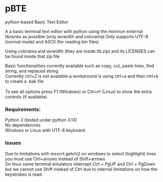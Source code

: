 # pBTE
python-based Basic Text Editor

A a basic terminal text editor with python using the minimun external libraries as possible (only wcwidth and colorama) 
Only supports UTF-8 (normal mode) and ASCII (for reading bin files)

Using colorama and wcwidth (they are inside lib.zip) and its LICENSES can be found inside that zip file

Basic functionalities currently available such as copy, cut, paste lines, find string, and replaced string.
<br>Currently ctrl+Z is not available a workaround is using ctrl+a and then ctrl+b to create a .bak file
<br><br>
To see all options press F1 (Windows) or Ctrl+H (Linux) to show the extra controls (if available)

<h3>Requirements:</h3>
Python 3 (tested under python 3.13)<br>
No dependencies<br>
Windows or Linux with UTF-8 keyboard <br>

<h3>Issues</h3>
Due to limitations with msvcrt.getch() on windows to select (highlight) lines you must use Ctrl+arrows instead of Shift+arrows<br>
On linux some terminal emulators intercept Ctrl + PgUP and Ctrl + PgDown but we cannot
use Shift instead of Ctrl due to internal limitations on how the keystrokes is read. <br>

